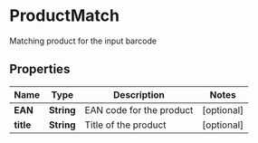 

# ProductMatch

Matching product for the input barcode
## Properties

Name | Type | Description | Notes
------------ | ------------- | ------------- | -------------
**EAN** | **String** | EAN code for the product |  [optional]
**title** | **String** | Title of the product |  [optional]



